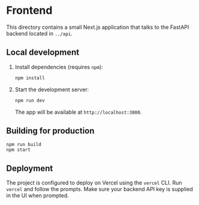 # Frontend

This directory contains a small Next.js application that talks to the FastAPI backend located in `../api`.

## Local development

1. Install dependencies (requires `npm`):
   ```bash
   npm install
   ```
2. Start the development server:
   ```bash
   npm run dev
   ```
   The app will be available at `http://localhost:3000`.

## Building for production

```
npm run build
npm start
```

## Deployment

The project is configured to deploy on Vercel using the `vercel` CLI. Run `vercel` and follow the prompts. Make sure your backend API key is supplied in the UI when prompted.

